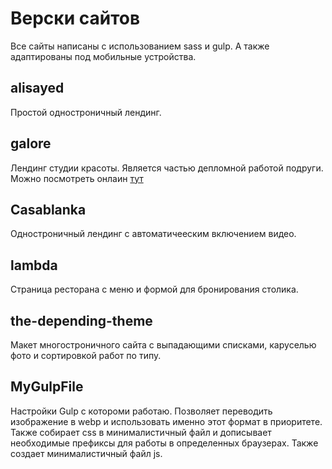 #  Верски сайтов
Все сайты написаны с использованием sass и gulp. А также адаптированы под мобильные устройства.

## alisayed
Простой одностроничный лендинг.

## galore
Лендинг студии красоты. Является частью депломной работой подруги. Можно посмотреть онлаин <a href='https://vetrash.github.io/'>тут</a>

## Casablanka
Одностроничный лендинг с автоматичееским включением видео.

## lambda
Страница ресторана с меню и формой для бронирования столика.

## the-depending-theme
Макет многостроничного сайта с выпадающими списками, каруселью фото и сортировкой работ по типу.

## MyGulpFile
Настройки Gulp с котороми работаю. Позволяет переводить изображение в webp и использовать именно этот формат в приоритете. Также собирает css  в минималистичный файл и дописывает необходимые префиксы для работы в определенных браузерах. Также создает минималистичный файл js.
